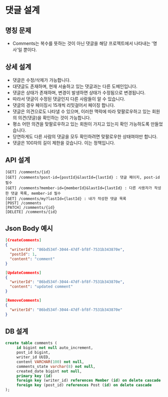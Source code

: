 # 댓글 설계

## 명칭 문제
* Comments는 복수를 뜻하는 것이 아닌 댓글을 해당 프로젝트에서 나타내는 '명사'일 뿐이다.

## 상세 설계
* 댓글은 수정/삭제가 가능합니다.
* 대댓글도 존재하며, 현재 서술하고 있는 댓글과는 다른 도메인입니다.
* 댓글은 상태가 존재하며, 변경이 발생하면 상태가 수정됨으로 변경됩니다.
* 따라서 댓글이 수정된 댓글인지 다른 사람들이 알 수 있습니다.
* 댓글의 경우 페이징시 15개씩 리밋걸어서 페이징 합니다.
* 댓글은 의견으로도 나타낼 수 있으며, 이러한 맥락에 따라 맞팔로우하고 있는 회원의 의견(댓글)을 확인하는 것이 가능합니다.
* 평소 어떤 의견을 맞팔로우하고 있는 회원이 가지고 있는지 확인 가능하도록 만들었습니다.
* 당연하게도 다른 사람의 댓글을 모두 확인하려면 맞팔로우한 상태여야만 합니다.
* 댓글은 100자의 길이 제한을 갖습니다. 이는 정책입니다.

## API 설계
```
[GET] /comments/{id}
[GET] /comments?post-id={postId}&lastId={lastId} : 댓글 페이지, post-id 필수
[GET] /comments?member-id={memberId}&lastId={lastId} : 다른 사용자가 작성한 댓글 목록, member-id 필수
[GET] /comments/my?lastId={lastId} : 내가 작성한 댓글 목록
[POST] /comments
[PATCH] /comments/{id}
[DELETE] /comments/{id}
```

## Json Body 예시
```json
[CreateComments]
{
  "writerId": "86bd534f-3044-47df-bf8f-7531b343870e",
  "postId": 1,
  "content": "comment"
}

[UpdateComments]
{
  "writerId": "86bd534f-3044-47df-bf8f-7531b343870e",
  "content": "updated comment"
}

[RemoveComments]
{
  "writerId": "86bd534f-3044-47df-bf8f-7531b343870e"
}
```

## DB 설계
```sql
create table comments (
     id bigint not null auto_increment,
     post_id bigint,
     writer_id UUID,
     content VARCHAR(100) not null,
     comments_state varchar(8) not null,
     created_date bigint not null,
     primary key (id)
     foreign key (writer_id) references Member (id) on delete cascade
     foreign key (post_id) references Post (id) on delete cascade
);
```
